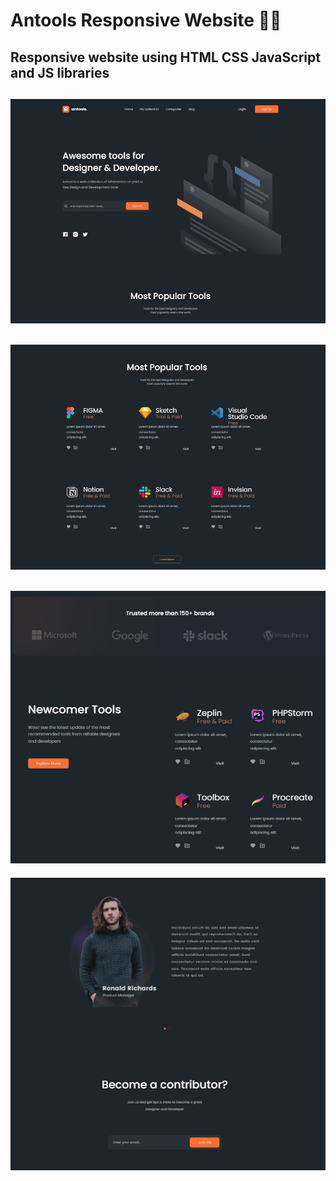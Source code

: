 # Antools Responsive Website 👩‍💻
Responsive website using HTML CSS JavaScript and JS libraries
------------------------------
![alt text](https://github.com/yastrb/antools/blob/master/Screenshot_5.png)
--------------------------------
![alt text](https://github.com/yastrb/antools/blob/master/Screenshot_1.png)
--------------------------------
![alt text](https://github.com/yastrb/antools/blob/master/Screenshot_2.png)
--------------------------------
![alt text](https://github.com/yastrb/antools/blob/master/Screenshot_3.png)
